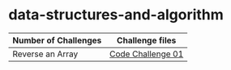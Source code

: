 # data-structures-and-algorithm

|Number of Challenges | Challenge files                         |
|----------------|----------------------------------------------|
|Reverse an Array        | [Code Challenge 01](https://github.com/khairshkokany/data-structures-and-algorithm/blob/main/401/code%201.jpg)  |
